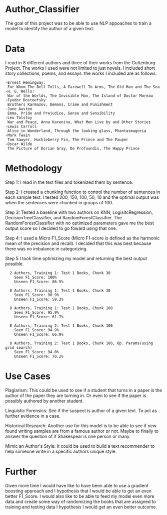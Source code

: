 # Author_Classifier
The goal of this project was to be able to use NLP appoaches to train a model to identify the author of a given text.


# Data
I read in 8 different authors and three of their works from the Guttenburg Project. The works I used were not limited to just novels. I included short story collections, poems, and essays.
the works I included are as follows:

    -Ernest Hemingway:
     For Whom The Bell Tolls, A Farewell To Arms, The Old Man and The Sea
    -H. G. Wells:
     War of the Worlds, The Invisible Man, The Island of Doctor Moreau
    -Fyodor Dostoefsky 
     Brothers Karmazov, Demons, Crime and Punishment
    -Jane Austen 
     Emma, Pride and Prejudice, Sense and Sensibility 
    -Leo Tolstoy 
     War and Peace, Anna Karenina, What Men Live by and Other Stories 
    -Lewis Carroll 
     Alice in Wonderland, Through the looking glass, Phantasmagoria
    -Mark Twain 
     Tom Sawyer, Huckleberry Fin, The Prince and The Pauper
    -Oscar Wilde 
     The Picture of Dorian Gray, De Profoundis, The Happy Prince

# Methodology

Step 1: I read in the text files and tokenized them by sentence. 

Step 2: I created a chunking function to control the number of sentences in each sample text. I tested 200, 150, 100, 50, 10 and the optimal output was when the sentences were chunked in groups of 100.

Step 3: Tested a baseline with two authors on KNN, LogisitcRegression, DecisionTreeClassifier, and RandomForestClassifier. The RandomForestClassifier with no optimized parameters gave me the best output score so I decided to go foward using that one. 

Step 4: I used a Micro F1_Score (Micro F1-score is defined as the harmonic mean of the precision and recall). I decided that this was best because there was no imbalance in categorizing. 

Step 5 I took time optimizing my model and returning the best output possible. 
      
      2 Authors, Training 1: Test 1 Books, Chunk 30
        Seen F1_Score: 100%
        Unseen F1_Score: 86.5%
        
      8 Authors, Training 1: Test 1 Books, Chunk 30
        Seen F1_Score: 90.9%
        Unseen F1_Score: 59.2%
        
      8 Authors, Training 1: Test 1 Books, Chunk 100
        Seen F1_Score: 95.9%
        Unseen F1_Score: 61.7%
        
      8 Authors, Training 2: Test 1 Books, Chunk 100
        Seen F1_Score: 94.9%
        Unseen F1_Score: 66.9%
        
      8 Authors, Training 2: Test 1 Books, Chunk 100, Op. Params(using grid search)
        Seen F1_Score: 94.0%
        Unseen F1_Score: 70.2%
        
# Use Cases

Plagiarism: This could be used to see if a student that turns in a paper is the author of the paper they are turning in. Or even to see if the paper is possibly authored by another student. 

Linguistic Forensics: See if the suspect is author of a given text. To act as further evidence in a case. 

Historical Research: Another use for this model is to be able to see if new found writing samples are from a famous author or not. Maybe to finally to answer the question of if Shakespear is one person or many.

Mimic an Author's Style: It could be used to build a text recommender to help someone write in a specific authors unique style. 


# Further

Given more time I would have like to have been able to use a gradient boosting approach and I hypothesis that I would be able to get an even better F1_Score. I would also like to be able to feed my model even more data and create some way of randomizing the books that are assigned to training and testing data I hypothesis I would get an even better outcome. 







     
